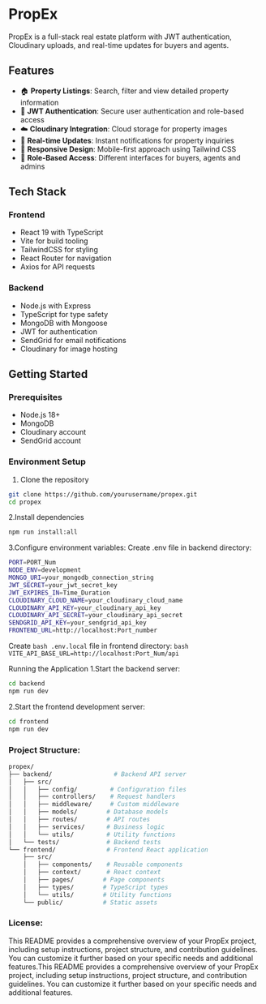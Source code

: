 # PropEx
PropEx is a full-stack real estate platform with JWT authentication, Cloudinary uploads, and real-time updates for buyers and agents.

## Features

- 🏠 **Property Listings**: Search, filter and view detailed property information
- 🔐 **JWT Authentication**: Secure user authentication and role-based access
- ☁️ **Cloudinary Integration**: Cloud storage for property images
- 💬 **Real-time Updates**: Instant notifications for property inquiries
- 📱 **Responsive Design**: Mobile-first approach using Tailwind CSS
- 🎯 **Role-Based Access**: Different interfaces for buyers, agents and admins

## Tech Stack

### Frontend
- React 19 with TypeScript
- Vite for build tooling
- TailwindCSS for styling
- React Router for navigation
- Axios for API requests

### Backend
- Node.js with Express
- TypeScript for type safety
- MongoDB with Mongoose
- JWT for authentication
- SendGrid for email notifications
- Cloudinary for image hosting

## Getting Started

### Prerequisites
- Node.js 18+
- MongoDB
- Cloudinary account
- SendGrid account

### Environment Setup

1. Clone the repository
```bash
git clone https://github.com/yourusername/propex.git
cd propex
```

2.Install dependencies
```bash
npm run install:all
```

3.Configure environment variables:
Create .env file in backend directory:

```bash
PORT=PORT_Num
NODE_ENV=development
MONGO_URI=your_mongodb_connection_string
JWT_SECRET=your_jwt_secret_key
JWT_EXPIRES_IN=Time_Duration
CLOUDINARY_CLOUD_NAME=your_cloudinary_cloud_name
CLOUDINARY_API_KEY=your_cloudinary_api_key
CLOUDINARY_API_SECRET=your_cloudinary_api_secret
SENDGRID_API_KEY=your_sendgrid_api_key
FRONTEND_URL=http://localhost:Port_number
```

Create ```bash .env.local``` file in frontend directory:
```bash VITE_API_BASE_URL=http://localhost:Port_Num/api```

Running the Application
1.Start the backend server:
```bash
cd backend
npm run dev
```

2.Start the frontend development server:
```bash
cd frontend
npm run dev
```

### Project Structure:

```bash
propex/
├── backend/                 # Backend API server
│   ├── src/
│   │   ├── config/         # Configuration files
│   │   ├── controllers/    # Request handlers
│   │   ├── middleware/     # Custom middleware
│   │   ├── models/        # Database models
│   │   ├── routes/        # API routes
│   │   ├── services/      # Business logic
│   │   └── utils/         # Utility functions
│   └── tests/             # Backend tests
└── frontend/              # Frontend React application
    ├── src/
    │   ├── components/    # Reusable components
    │   ├── context/       # React context
    │   ├── pages/        # Page components
    │   ├── types/        # TypeScript types
    │   └── utils/        # Utility functions
    └── public/           # Static assets
```

### License:
This README provides a comprehensive overview of your PropEx project, including setup instructions, project structure, and contribution guidelines. You can customize it further based on your specific needs and additional features.This README provides a comprehensive overview of your PropEx project, including setup instructions, project structure, and contribution guidelines. You can customize it further based on your specific needs and additional features.

